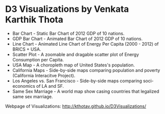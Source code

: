 # D3 Visualizations by Venkata Karthik Thota  

* Bar Chart - Static Bar Chart of 2012 GDP of 10 nations.  
* GDP Bar Chart - Animated Bar Chart of 2012 GDP of 10 nations. 
* Line Chart - Animated Line Chart of Energy Per Capita (2000 - 2012) of BRICS + USA.
* Scatter Plot - A zoomable and dragable scatter plot of Energy Consumption per Capita. 
* USA Map - A choropleth map of United States's population.
* California Maps - Side-by-side maps comparing population and poverty (California Interacitve Project).
* Los Angeles vs. San Francisco - Side-by-side maps comparing soci-economics of LA and SF. 
* Same Sex Marriage - A world map show casing countries that legalized same sex marriage.

Webpage of Visualizations: http://kthotav.github.io/D3Visualizations/


